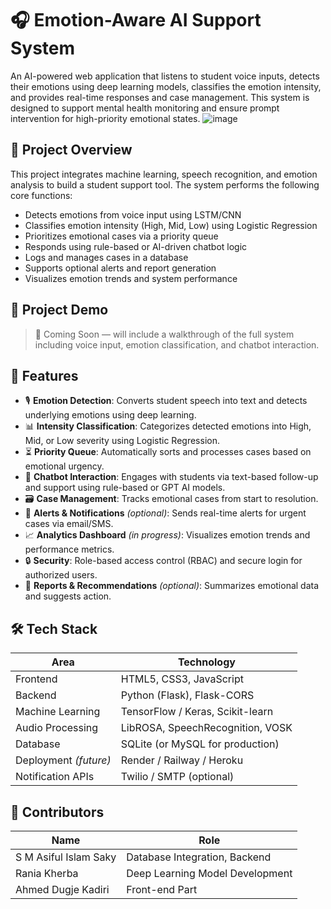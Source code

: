 # 🎧 Emotion-Aware AI Support System

An AI-powered web application that listens to student voice inputs, detects their emotions using deep learning models, classifies the emotion intensity, and provides real-time responses and case management. This system is designed to support mental health monitoring and ensure prompt intervention for high-priority emotional states.
![image](https://github.com/user-attachments/assets/1bda46d5-b8b7-49dc-b409-be2c13ea3333)


## 🧠 Project Overview

This project integrates machine learning, speech recognition, and emotion analysis to build a student support tool. The system performs the following core functions:

- Detects emotions from voice input using LSTM/CNN
- Classifies emotion intensity (High, Mid, Low) using Logistic Regression
- Prioritizes emotional cases via a priority queue
- Responds using rule-based or AI-driven chatbot logic
- Logs and manages cases in a database
- Supports optional alerts and report generation
- Visualizes emotion trends and system performance


## 📸 Project Demo

> 🎥 Coming Soon — will include a walkthrough of the full system including voice input, emotion classification, and chatbot interaction.


## 🔧 Features

- 🎙️ **Emotion Detection**: Converts student speech into text and detects underlying emotions using deep learning.
- 📊 **Intensity Classification**: Categorizes detected emotions into High, Mid, or Low severity using Logistic Regression.
- ⏳ **Priority Queue**: Automatically sorts and processes cases based on emotional urgency.
- 🤖 **Chatbot Interaction**: Engages with students via text-based follow-up and support using rule-based or GPT AI models.
- 🗃️ **Case Management**: Tracks emotional cases from start to resolution.
- 📢 **Alerts & Notifications** *(optional)*: Sends real-time alerts for urgent cases via email/SMS.
- 📈 **Analytics Dashboard** *(in progress)*: Visualizes emotion trends and performance metrics.
- 🔒 **Security**: Role-based access control (RBAC) and secure login for authorized users.
- 📝 **Reports & Recommendations** *(optional)*: Summarizes emotional data and suggests action.


## 🛠️ Tech Stack

| Area                | Technology               |
|---------------------|---------------------------|
| Frontend            | HTML5, CSS3, JavaScript   |
| Backend             | Python (Flask), Flask-CORS|
| Machine Learning    | TensorFlow / Keras, Scikit-learn |
| Audio Processing    | LibROSA, SpeechRecognition, VOSK |
| Database            | SQLite (or MySQL for production) |
| Deployment *(future)*| Render / Railway / Heroku |
| Notification APIs   | Twilio / SMTP (optional)  |


## 🤝 Contributors

| Name           | Role                          |
|----------------|-------------------------------|
| S M Asiful Islam Saky    | Database Integration, Backend |
| Rania Kherba  | Deep Learning Model Development            |
| Ahmed Dugje Kadiri  | Front-end Part  |
